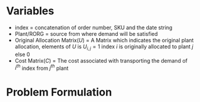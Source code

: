 # Variables
- index = concatenation of order number, SKU and the date string
- Plant/RORG = source from where demand will be satisfied
- Original Allocation Matrix($U$) = A Matrix which indicates the original plant allocation, elements of $U$ is $U_{i,j} = 1 \text{ index } i \text{ is originally allocated to plant } j \text{ else } 0$
- Cost Matrix($C$) = The cost associated with transporting the demand of $i^{th}$ index from $j^{th}$ plant
# Problem Formulation